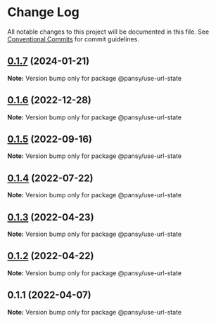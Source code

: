 # Change Log

All notable changes to this project will be documented in this file.
See [Conventional Commits](https://conventionalcommits.org) for commit guidelines.

## [0.1.7](https://github.com/pansyjs/react-hooks/compare/@pansy/use-url-state@0.1.6...@pansy/use-url-state@0.1.7) (2024-01-21)

**Note:** Version bump only for package @pansy/use-url-state





## [0.1.6](https://github.com/pansyjs/react-hooks/compare/@pansy/use-url-state@0.1.5...@pansy/use-url-state@0.1.6) (2022-12-28)

**Note:** Version bump only for package @pansy/use-url-state





## [0.1.5](https://github.com/pansyjs/react-hooks/compare/@pansy/use-url-state@0.1.4...@pansy/use-url-state@0.1.5) (2022-09-16)

**Note:** Version bump only for package @pansy/use-url-state





## [0.1.4](https://github.com/pansyjs/react-hooks/compare/@pansy/use-url-state@0.1.3...@pansy/use-url-state@0.1.4) (2022-07-22)

**Note:** Version bump only for package @pansy/use-url-state





## [0.1.3](https://github.com/pansyjs/react-hooks/compare/@pansy/use-url-state@0.1.2...@pansy/use-url-state@0.1.3) (2022-04-23)

**Note:** Version bump only for package @pansy/use-url-state





## [0.1.2](https://github.com/pansyjs/react-hooks/compare/@pansy/use-url-state@0.1.1...@pansy/use-url-state@0.1.2) (2022-04-22)

**Note:** Version bump only for package @pansy/use-url-state





## 0.1.1 (2022-04-07)

**Note:** Version bump only for package @pansy/use-url-state
